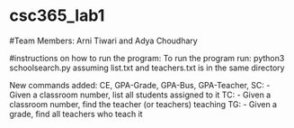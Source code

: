 # csc365_lab1
#Team Members: Arni Tiwari and Adya Choudhary

#instructions on how to run the program:
To run the program run: python3 schoolsearch.py assuming list.txt and teachers.txt is in the same directory

New commands added: CE, GPA-Grade, GPA-Bus, GPA-Teacher, SC: <number> - Given a classroom number, list all students assigned to it 
TC: <number> - Given a classroom number, find the teacher (or teachers) teaching 
TG: <number> - Given a grade, find all teachers who teach it 
